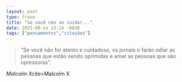 ```yaml
---
layout: post
type: frase
title: "Se você não se cuidar..."
date: 2025-08-xx 13:14 -0030
tags: ["pensamentos","citações"]
---
```

<blockquote>
"Se você não for atento e cuidadoso, os jornais o farão odiar as pessoas que estão sendo oprimidas e amar as pessoas que são opressoras".
</blockquote>
<cite>Malcolm X</cite>cite>Malcolm X</cite>



